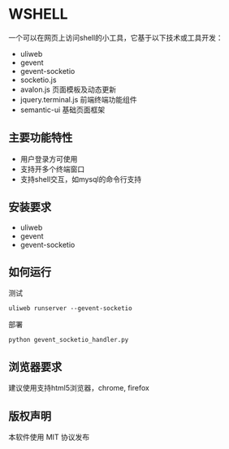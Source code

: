 WSHELL
=========

一个可以在网页上访问shell的小工具，它基于以下技术或工具开发：

* uliweb
* gevent
* gevent-socketio
* socketio.js
* avalon.js 页面模板及动态更新
* jquery.terminal.js 前端终端功能组件
* semantic-ui 基础页面框架

## 主要功能特性

* 用户登录方可使用
* 支持开多个终端窗口
* 支持shell交互，如mysql的命令行支持

## 安装要求

* uliweb
* gevent
* gevent-socketio

## 如何运行

测试

```
uliweb runserver --gevent-socketio
```

部署

```
python gevent_socketio_handler.py
```

## 浏览器要求

建议使用支持html5浏览器，chrome, firefox

## 版权声明

本软件使用 MIT 协议发布